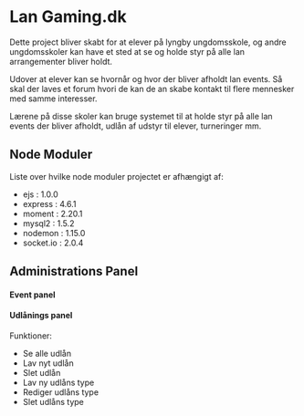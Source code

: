 # Lan Gaming.dk

Dette project bliver skabt for at elever på lyngby ungdomsskole, og andre ungdomsskoler kan have et sted at se og holde styr på alle lan arrangementer bliver holdt.

Udover at elever kan se hvornår og hvor der bliver afholdt lan events. Så skal der laves et forum hvori de kan de an skabe kontakt til flere mennesker med samme interesser.

Lærene på disse skoler kan bruge systemet til at holde styr på alle lan events der bliver afholdt, udlån af udstyr til elever, turneringer mm.


## Node Moduler

Liste over hvilke node moduler projectet er afhængigt af:
  - ejs       : 1.0.0
  - express   : 4.6.1
  - moment    : 2.20.1
  - mysql2    : 1.5.2
  - nodemon   : 1.15.0
  - socket.io : 2.0.4

## Administrations Panel

#### Event panel

#### Udlånings panel

Funktioner:
  - Se alle udlån
  - Lav nyt udlån
  - Slet udlån
  - Lav ny udlåns type
  - Rediger udlåns type
  - Slet udlåns type
